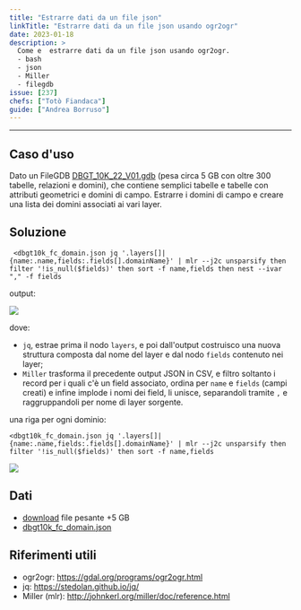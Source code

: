 ```yaml
---
title: "Estrarre dati da un file json"
linkTitle: "Estrarre dati da un file json usando ogr2ogr"
date: 2023-01-18
description: >
  Come e  estrarre dati da un file json usando ogr2ogr.
  - bash
  - json
  - Miller
  - filegdb
issue: [237]
chefs: ["Totò Fiandaca"]
guide: ["Andrea Borruso"]
---
```


---

## Caso d'uso

Dato un FileGDB [DBGT_10K_22_V01.gdb](https://www.sardegnageoportale.it/index.php?xsl=2420&s=40&v=9&c=95645&es=6603&na=1&n=100&esp=1&tb=14401) (pesa circa 5 GB con oltre 300 tabelle, relazioni e domini), che contiene semplici tabelle e tabelle con attributi geometrici e domini di campo. Estrarre i domini di campo e creare una lista dei domini associati ai vari layer.

## Soluzione

```
 <dbgt10k_fc_domain.json jq '.layers[]|{name:.name,fields:.fields[].domainName}' | mlr --j2c unsparsify then filter '!is_null($fields)' then sort -f name,fields then nest --ivar "," -f fields
 ```
 output:

 ![](https://user-images.githubusercontent.com/7631137/213261147-57d108ed-f2aa-4cce-a775-895108c31089.png)

dove:
- `jq`, estrae prima il nodo `layers`, e poi dall'output costruisco una nuova struttura composta dal nome del layer e dal nodo `fields` contenuto nei layer;
- `Miller` trasforma il precedente output JSON in CSV, e filtro soltanto i record per i quali c'è un field associato, ordina per `name` e `fields` (campi creati) e infine implode i nomi dei field, li unisce, separandoli tramite `,` e raggruppandoli per nome di layer sorgente.

una riga per ogni dominio:

```
<dbgt10k_fc_domain.json jq '.layers[]|{name:.name,fields:.fields[].domainName}' | mlr --j2c unsparsify then filter '!is_null($fields)' then sort -f name,fields
```

![](https://user-images.githubusercontent.com/7631137/213261431-2c2e62a7-547a-42de-9f3a-52eda67b1392.png)

## Dati

- [download](https://www.sardegnageoportale.it/index.php?xsl=2420&s=40&v=9&c=95645&es=6603&na=1&n=100&esp=1&tb=14401) file pesante +5 GB
- [dbgt10k_fc_domain.json](https://github.com/opendatasicilia/tansignari/files/10609275/dbgt10k_fc_domain.zip)

## Riferimenti utili

- ogr2ogr: <https://gdal.org/programs/ogr2ogr.html>
- jq: <https://stedolan.github.io/jq/>
- Miller (mlr): <http://johnkerl.org/miller/doc/reference.html>

